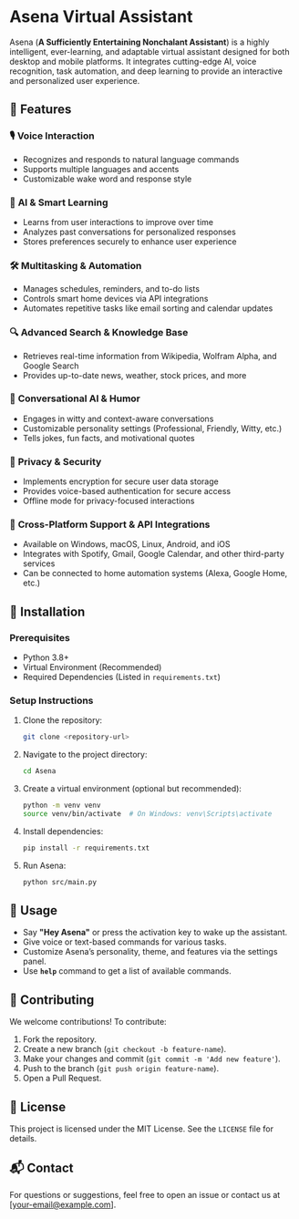 # Asena Virtual Assistant

Asena (**A Sufficiently Entertaining Nonchalant Assistant**) is a highly intelligent, ever-learning, and adaptable virtual assistant designed for both desktop and mobile platforms. It integrates cutting-edge AI, voice recognition, task automation, and deep learning to provide an interactive and personalized user experience.

## 🌟 Features

### 🎙️ **Voice Interaction**
- Recognizes and responds to natural language commands
- Supports multiple languages and accents
- Customizable wake word and response style

### 🧠 **AI & Smart Learning**
- Learns from user interactions to improve over time
- Analyzes past conversations for personalized responses
- Stores preferences securely to enhance user experience

### 🛠 **Multitasking & Automation**
- Manages schedules, reminders, and to-do lists
- Controls smart home devices via API integrations
- Automates repetitive tasks like email sorting and calendar updates

### 🔍 **Advanced Search & Knowledge Base**
- Retrieves real-time information from Wikipedia, Wolfram Alpha, and Google Search
- Provides up-to-date news, weather, stock prices, and more

### 🤖 **Conversational AI & Humor**
- Engages in witty and context-aware conversations
- Customizable personality settings (Professional, Friendly, Witty, etc.)
- Tells jokes, fun facts, and motivational quotes

### 🔐 **Privacy & Security**
- Implements encryption for secure user data storage
- Provides voice-based authentication for secure access
- Offline mode for privacy-focused interactions

### 🔗 **Cross-Platform Support & API Integrations**
- Available on Windows, macOS, Linux, Android, and iOS
- Integrates with Spotify, Gmail, Google Calendar, and other third-party services
- Can be connected to home automation systems (Alexa, Google Home, etc.)

## 🚀 Installation

### **Prerequisites**
- Python 3.8+
- Virtual Environment (Recommended)
- Required Dependencies (Listed in `requirements.txt`)

### **Setup Instructions**
1. Clone the repository:
   ```sh
   git clone <repository-url>
   ```
2. Navigate to the project directory:
   ```sh
   cd Asena
   ```
3. Create a virtual environment (optional but recommended):
   ```sh
   python -m venv venv
   source venv/bin/activate  # On Windows: venv\Scripts\activate
   ```
4. Install dependencies:
   ```sh
   pip install -r requirements.txt
   ```
5. Run Asena:
   ```sh
   python src/main.py
   ```

## 🎯 Usage
- Say **"Hey Asena"** or press the activation key to wake up the assistant.
- Give voice or text-based commands for various tasks.
- Customize Asena’s personality, theme, and features via the settings panel.
- Use **`help`** command to get a list of available commands.

## 🔧 Contributing
We welcome contributions! To contribute:
1. Fork the repository.
2. Create a new branch (`git checkout -b feature-name`).
3. Make your changes and commit (`git commit -m 'Add new feature'`).
4. Push to the branch (`git push origin feature-name`).
5. Open a Pull Request.

## 📜 License
This project is licensed under the MIT License. See the `LICENSE` file for details.

## 📬 Contact
For questions or suggestions, feel free to open an issue or contact us at [your-email@example.com].
